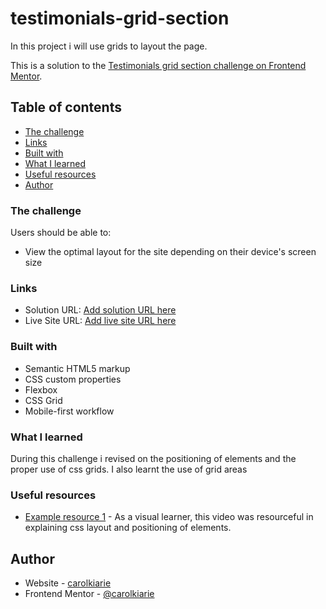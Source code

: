 # testimonials-grid-section
In this project i will use grids to layout the page.

This is a solution to the [Testimonials grid section challenge on Frontend Mentor](https://www.frontendmentor.io/challenges/testimonials-grid-section-Nnw6J7Un7). 
## Table of contents

  - [The challenge](#the-challenge)
  - [Links](#links)
  - [Built with](#built-with)
  - [What I learned](#what-i-learned)
  - [Useful resources](#useful-resources)
- [Author](#author)


### The challenge

Users should be able to:

- View the optimal layout for the site depending on their device's screen size

### Links

- Solution URL: [Add solution URL here](https://your-solution-url.com)
- Live Site URL: [Add live site URL here](https://your-live-site-url.com)


### Built with

- Semantic HTML5 markup
- CSS custom properties
- Flexbox
- CSS Grid
- Mobile-first workflow


### What I learned

During this challenge i revised on the positioning of elements and the proper use of css grids. I also learnt the use of grid areas 



### Useful resources

- [Example resource 1](https://www.youtube.com/watch?v=XQaHAAXIVg8&list=PL4cUxeGkcC9ivBf_eKCPIAYXWzLlPAm6G&index=8) - As a visual learner, this video was resourceful in explaining css layout and positioning of elements. 
## Author

- Website - [carolkiarie](https://github.com/Carolkiarie)
- Frontend Mentor - [@carolkiarie](https://www.frontendmentor.io/profile/Carolkiarie)
